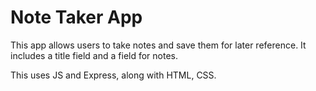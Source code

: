 # Note Taker App

This app allows users to take notes and save them for later reference. It includes a title field and a field for notes.

This uses JS and Express, along with HTML, CSS.